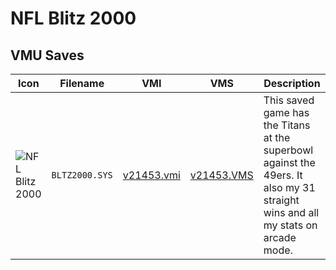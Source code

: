 # NFL Blitz 2000

## VMU Saves

| Icon | Filename | VMI | VMS | Description |
|------|----------|-----|-----|-------------|
| ![NFL Blitz 2000](../icons/BLTZ2000.SYS.GIF) | `BLTZ2000.SYS` | [v21453.vmi](v21453.vmi) | [v21453.VMS](v21453.VMS) | This saved game has the Titans at the superbowl against the 49ers. It also my 31 straight wins and all my stats on arcade mode. 
